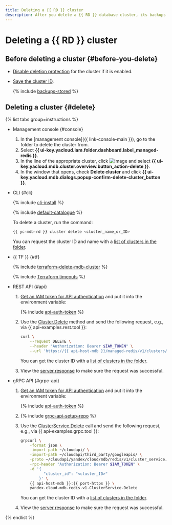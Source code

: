 ```yaml
---
title: Deleting a {{ RD }} cluster
description: After you delete a {{ RD }} database cluster, its backups will be kept for seven days for recovery purposes. To restore a deleted cluster from a backup you will need its ID; therefore, make sure the cluster ID is secure before deleting the cluster.
---
```


# Deleting a {{ RD }} cluster

## Before deleting a cluster {#before-you-delete}

* [Disable deletion protection](update.md#change-additional-settings) for the cluster if it is enabled.
* [Save the cluster ID](cluster-list.md#list-clusters).

  {% include [backups-stored](../../_includes/mdb/backups-stored.md) %}

## Deleting a cluster {#delete}

{% list tabs group=instructions %}

- Management console {#console}
  
  1. In the [management console]({{ link-console-main }}), go to the folder to delete the cluster from.
  1. Select **{{ ui-key.yacloud.iam.folder.dashboard.label_managed-redis }}**.
  1. In the line of the appropriate cluster, click ![image](../../_assets/console-icons/ellipsis.svg) and select **{{ ui-key.yacloud.mdb.cluster.overview.button_action-delete }}**.
  1. In the window that opens, check **Delete cluster** and click **{{ ui-key.yacloud.mdb.dialogs.popup-confirm-delete-cluster_button }}**.
  
- CLI {#cli}
  
  {% include [cli-install](../../_includes/cli-install.md) %}
  
  {% include [default-catalogue](../../_includes/default-catalogue.md) %}
  
  To delete a cluster, run the command:
  
  ```bash
  {{ yc-mdb-rd }} cluster delete <cluster_name_or_ID>
  ```

  You can request the cluster ID and name with a [list of clusters in the folder](cluster-list.md).

- {{ TF }} {#tf}

    {% include [terraform-delete-mdb-cluster](../../_includes/mdb/terraform-delete-mdb-cluster.md) %}

    {% include [Terraform timeouts](../../_includes/mdb/mrd/terraform/timeouts.md) %}

- REST API {#api}

    1. [Get an IAM token for API authentication](../api-ref/authentication.md) and put it into the environment variable:

        {% include [api-auth-token](../../_includes/mdb/api-auth-token.md) %}

    1. Use the [Cluster.Delete](../api-ref/Cluster/delete.md) method and send the following request, e.g., via {{ api-examples.rest.tool }}:

        ```bash
        curl \
            --request DELETE \
            --header "Authorization: Bearer $IAM_TOKEN" \
            --url 'https://{{ api-host-mdb }}/managed-redis/v1/clusters/<cluster_ID>'
        ```

        You can get the cluster ID with a [list of clusters in the folder](cluster-list.md#list-clusters).

    1. View the [server response](../api-ref/Cluster/delete.md#yandex.cloud.operation.Operation) to make sure the request was successful.

- gRPC API {#grpc-api}

    1. [Get an IAM token for API authentication](../api-ref/authentication.md) and put it into the environment variable:

        {% include [api-auth-token](../../_includes/mdb/api-auth-token.md) %}

    1. {% include [grpc-api-setup-repo](../../_includes/mdb/grpc-api-setup-repo.md) %}

    1. Use the [ClusterService.Delete](../api-ref/grpc/Cluster/delete.md) call and send the following request, e.g., via {{ api-examples.grpc.tool }}:

        ```bash
        grpcurl \
            -format json \
            -import-path ~/cloudapi/ \
            -import-path ~/cloudapi/third_party/googleapis/ \
            -proto ~/cloudapi/yandex/cloud/mdb/redis/v1/cluster_service.proto \
            -rpc-header "Authorization: Bearer $IAM_TOKEN" \
            -d '{
                  "cluster_id": "<cluster_ID>"
                }' \
            {{ api-host-mdb }}:{{ port-https }} \
            yandex.cloud.mdb.redis.v1.ClusterService.Delete
        ```

        You can get the cluster ID with a [list of clusters in the folder](cluster-list.md#list-clusters).

    1. View the [server response](../api-ref/grpc/Cluster/delete.md#yandex.cloud.operation.Operation) to make sure the request was successful.

{% endlist %}
